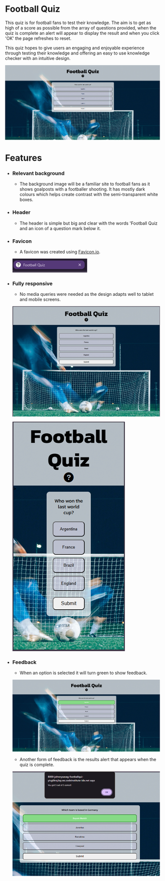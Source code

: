# Football Quiz

This quiz is for football fans to test their knowledge. The aim is to get as high of a score as possible from the array of questions provided, when the quiz is complete an alert will appear to display the result and when you click 'OK' the page refreshes to reset.

This quiz hopes to give users an engaging and enjoyable experience through testing their knowledge and offering an easy to use knowledge checker with an intuitive design.

![Screenshot of home page on laptop](assets/images/laptop.png)

# Features

- ### Relevant background
    - The background image will be a familiar site to football fans as it shows goalposts with a footballer shooting. It has mostly dark colours which helps create contrast with the semi-transparent white boxes.

- ### Header
    - The header is simple but big and clear with the words 'Football Quiz and an icon of a question mark below it. 

- ### Favicon
    - A favicon was created using [Favicon.io](https://favicon.io/).
    
    ![Screenshot of favicon in tab](assets/images/favicon.png)

- ### Fully responsive
    - No media queries were needed as the design adapts well to tablet and mobile screens.

    ![Screenshot of tablet](assets/images/tablet.png)

    ![Screenshot of mobile](assets/images/mobile.png)

- ### Feedback
    - When an option is selected it will turn green to show feedback.

    ![Screenshot of select highlight](assets/images/highlight-answer.png)

    
    
    - Another form of feedback is the results alert that appears when the quiz is complete. 

    ![Screenshot of results](assets/images/results-feedback.png)